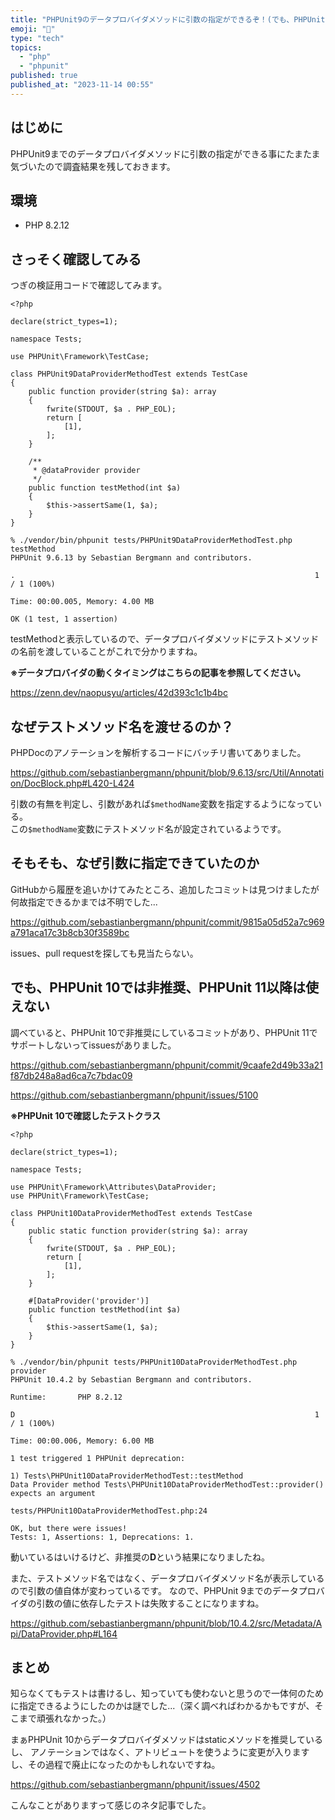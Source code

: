 ```yaml
---
title: "PHPUnit9のデータプロバイダメソッドに引数の指定ができるぞ！(でも、PHPUnit10では非推奨、PHPUnit11以降は使えない)"
emoji: "💨"
type: "tech"
topics:
  - "php"
  - "phpunit"
published: true
published_at: "2023-11-14 00:55"
---
```


## はじめに

PHPUnit9までのデータプロバイダメソッドに引数の指定ができる事にたまたま気づいたので調査結果を残しておきます。

## 環境

- PHP 8.2.12

## さっそく確認してみる

つぎの検証用コードで確認してみます。

```php:PHPUnit9DataProviderMethodTest.php
<?php

declare(strict_types=1);

namespace Tests;

use PHPUnit\Framework\TestCase;

class PHPUnit9DataProviderMethodTest extends TestCase
{
    public function provider(string $a): array
    {
        fwrite(STDOUT, $a . PHP_EOL);
        return [
            [1],
        ];
    }

    /**
     * @dataProvider provider
     */
    public function testMethod(int $a)
    {
        $this->assertSame(1, $a);
    }
}
```

```
% ./vendor/bin/phpunit tests/PHPUnit9DataProviderMethodTest.php
testMethod
PHPUnit 9.6.13 by Sebastian Bergmann and contributors.

.                                                                   1 / 1 (100%)

Time: 00:00.005, Memory: 4.00 MB

OK (1 test, 1 assertion)
```

testMethodと表示しているので、データプロバイダメソッドにテストメソッドの名前を渡していることがこれで分かりますね。

**※データプロバイダの動くタイミングはこちらの記事を参照してください。**

https://zenn.dev/naopusyu/articles/42d393c1c1b4bc

## なぜテストメソッド名を渡せるのか？

PHPDocのアノテーションを解析するコードにバッチリ書いてありました。

https://github.com/sebastianbergmann/phpunit/blob/9.6.13/src/Util/Annotation/DocBlock.php#L420-L424

引数の有無を判定し、引数があれば`$methodName`変数を指定するようになっている。  
この`$methodName`変数にテストメソッド名が設定されているようです。  

## そもそも、なぜ引数に指定できていたのか

GitHubから履歴を追いかけてみたところ、追加したコミットは見つけましたが何故指定できるかまでは不明でした...

https://github.com/sebastianbergmann/phpunit/commit/9815a05d52a7c969a791aca17c3b8cb30f3589bc

issues、pull requestを探しても見当たらない。

## でも、PHPUnit 10では非推奨、PHPUnit 11以降は使えない

調べていると、PHPUnit 10で非推奨にしているコミットがあり、PHPUnit 11でサポートしないってissuesがありました。

https://github.com/sebastianbergmann/phpunit/commit/9caafe2d49b33a21f87db248a8ad6ca7c7bdac09

https://github.com/sebastianbergmann/phpunit/issues/5100

**※PHPUnit 10で確認したテストクラス**

```php:PHPUnit10DataProviderMethodTest.php
<?php

declare(strict_types=1);

namespace Tests;

use PHPUnit\Framework\Attributes\DataProvider;
use PHPUnit\Framework\TestCase;

class PHPUnit10DataProviderMethodTest extends TestCase
{
    public static function provider(string $a): array
    {
        fwrite(STDOUT, $a . PHP_EOL);
        return [
            [1],
        ];
    }

    #[DataProvider('provider')]
    public function testMethod(int $a)
    {
        $this->assertSame(1, $a);
    }
}

```

```
% ./vendor/bin/phpunit tests/PHPUnit10DataProviderMethodTest.php
provider
PHPUnit 10.4.2 by Sebastian Bergmann and contributors.

Runtime:       PHP 8.2.12

D                                                                   1 / 1 (100%)

Time: 00:00.006, Memory: 6.00 MB

1 test triggered 1 PHPUnit deprecation:

1) Tests\PHPUnit10DataProviderMethodTest::testMethod
Data Provider method Tests\PHPUnit10DataProviderMethodTest::provider() expects an argument

tests/PHPUnit10DataProviderMethodTest.php:24

OK, but there were issues!
Tests: 1, Assertions: 1, Deprecations: 1.
```

動いているはいけるけど、非推奨の**D**という結果になりましたね。

また、テストメソッド名ではなく、データプロバイダメソッド名が表示しているので引数の値自体が変わっているです。
なので、PHPUnit 9までのデータプロバイダの引数の値に依存したテストは失敗することになりますね。

https://github.com/sebastianbergmann/phpunit/blob/10.4.2/src/Metadata/Api/DataProvider.php#L164

## まとめ

知らなくてもテストは書けるし、知っていても使わないと思うので一体何のために指定できるようにしたのかは謎でした...（深く調べればわかるかもですが、そこまで頑張れなかった。）

まぁPHPUnit 10からデータプロバイダメソッドはstaticメソッドを推奨しているし、
アノテーションではなく、アトリビュートを使うように変更が入りますし、その過程で廃止になったのかもしれないですね。

https://github.com/sebastianbergmann/phpunit/issues/4502

こんなことがありますって感じのネタ記事でした。